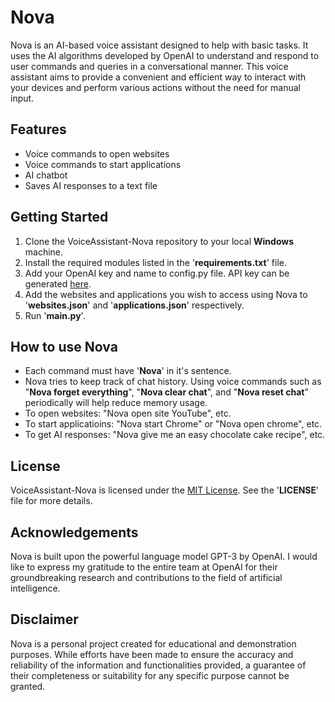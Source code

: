 
# Nova

Nova is an AI-based voice assistant designed to help with basic tasks. It uses the AI algorithms developed by OpenAI to understand and respond to user commands and queries in a conversational manner. This voice assistant aims to provide a convenient and efficient way to interact with your devices and perform various actions without the need for manual input.



## Features

- Voice commands to open websites
- Voice commands to start applications
- AI chatbot
- Saves AI responses to a text file


## Getting Started

1. Clone the VoiceAssistant-Nova repository to your local **Windows** machine.
2. Install the required modules listed in the '**requirements.txt**' file.
3. Add your OpenAI key and name to config.py file. API key can be generated [here](https://openai.com/blog/openai-api).
4. Add the websites and applications you wish to access using Nova to '**websites.json**' and '**applications.json**' respectively.
5. Run '**main.py**'.

## How to use Nova
- Each command must have '**Nova**' in it's sentence.
- Nova tries to keep track of chat history. Using voice commands such as "**Nova forget everything**", "**Nova clear chat**", and "**Nova reset chat**" periodically will help reduce memory usage.
- To open websites: "Nova open site YouTube", etc.
- To start applicatioins: "Nova start Chrome" or "Nova open chrome", etc.
- To get AI responses: "Nova give me an easy chocolate cake recipe", etc.
    
## License

VoiceAssistant-Nova is licensed under the [MIT License](https://choosealicense.com/licenses/mit/). See the '**LICENSE**' file for more details.


## Acknowledgements

Nova is built upon the powerful language model GPT-3 by OpenAI. I would like to express my gratitude to the entire team at OpenAI for their groundbreaking research and contributions to the field of artificial intelligence.


## Disclaimer

Nova is a personal project created for educational and demonstration purposes. While efforts have been made to ensure the accuracy and reliability of the information and functionalities provided, a guarantee of their completeness or suitability for any specific purpose cannot be granted.
